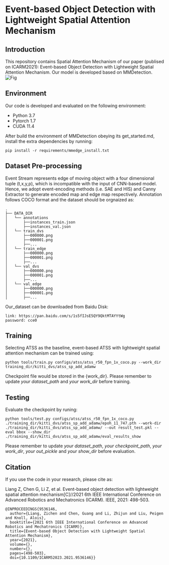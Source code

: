 # Event-based Object Detection with Lightweight Spatial Attention Mechanism

## Introduction
This repository contains Spatial Attention Mechanism of our paper (publised on ICARM2021): Event-based Object Detection with Lightweight Spatial Attention Mechanism. Our model is developed based on MMDetection.
![Fig](https://github.com/irence06/mmedge/blob/master/readme/spattend.jpg)


## Environment
Our code is developed and evaluated on the following environment:
* Python 3.7
* Pytorch 1.7
* CUDA 11.4

After build the environment of MMDetection obeying its get_started.md, install the extra dependencies by running:
```
pip install -r requirements/mmedge_install.txt 
```

## Dataset Pre-processing
Event Stream represents edge of moving object with a four dimensional tuple (t,x,y,p), which is incompatible with the input of CNN-based model. Hence, we adopt event-encoding methods (i.e. SAE and HIS) and Canny Extractor to generate encoded map and edge map respectively. Annotation follows COCO format and the dataset should be orgnaized as:

    .
    ├── DATA_DIR
    │   └── annotations
    │       ├──instances_train.json
    │       ├──instances_val.json
    │   └── train_dvs
    │       ├──000000.png
    │       ├──000001.png
    │       ├──...
    │   └── train_edge
    │       ├──000000.png
    │       ├──000001.png
    │       ├──...
    │   └── val_dvs
    │       ├──000000.png
    │       ├──000001.png
    │       ├──...
    │   └── val_edge
    │       ├──000000.png
    │       ├──000001.png
    │       ├──...
    
    
   
Our_dataset can be downloaded from Baidu Disk:

```
link: https://pan.baidu.com/s/1s5fIJsE5QY9QktMTAYYtWg  
password: cce0
```


## Training
Selecting ATSS as the baseline, event-based ATSS with lightweight spatial attention mechanism can be trained using:

```
python tools/train.py configs/atss/atss_r50_fpn_1x_coco.py --work_dir training_dir/kitti_dvs/atss_sp_add_adamw
```

Checkpoint file would be stored in the {work_dir}. Please remember to update *your dataset_path* and *your work_dir* before training.


## Testing
Evaluate the checkpoint by runing:
```
python tools/test.py configs/atss/atss_r50_fpn_1x_coco.py ./training_dir/kitti_dvs/atss_sp_add_adamw/epoh_11_747.pth --work-dir ./training_dir/kitti_dvs/atss_sp_add_adamw/ --out result_test.pkl --eval bbox --show_dir ./training_dir/kitti_dvs/atss_sp_add_adamw/eval_results_show 
```
Please remember to update *your dataset_path*, *your checkpoint_path*, *your work_dir*, *your out_pickle* and *your show_dir* before evaluation.

## Citation
If you use the code in your research, please cite as:

Liang Z, Chen G, Li Z, et al. Event-based object detection with lightweight spatial attention mechanism[C]//2021 6th IEEE International Conference on Advanced Robotics and Mechatronics (ICARM). IEEE, 2021: 498-503.


```
@INPROCEEDINGS{9536146,
  author={Liang, Zichen and Chen, Guang and Li, Zhijun and Liu, Peigen and Knoll, Alois},
  booktitle={2021 6th IEEE International Conference on Advanced Robotics and Mechatronics (ICARM)}, 
  title={Event-based Object Detection with Lightweight Spatial Attention Mechanism}, 
  year={2021},
  volume={},
  number={},
  pages={498-503},
  doi={10.1109/ICARM52023.2021.9536146}}
```

